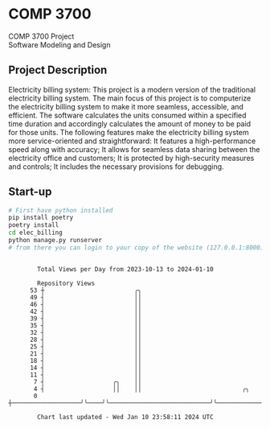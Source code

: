 # COMP 3700
COMP 3700 Project  
Software Modeling and Design
## Project Description
Electricity billing system: This project is a modern version of the traditional electricity billing system. The main focus of this project is to computerize the electricity billing system to make it more seamless, accessible, and efficient. The software calculates the units consumed within a specified time duration and accordingly calculates the amount of money to be paid for those units. The following features make the electricity billing system more service-oriented and straightforward: It features a high-performance speed along with accuracy; It allows for seamless data sharing between the electricity office and customers; It is protected by high-security measures and controls; It includes the necessary provisions for debugging.

## Start-up
```bash
# First have python installed
pip install poetry
poetry install
cd elec_billing
python manage.py runserver
# from there you can login to your copy of the website (127.0.0.1:8000), default creds are admin/admin
```

```

        Total Views per Day from 2023-10-13 to 2024-01-10

        Repository Views
      53 ┼                         ╭╮
      49 ┤                         ││
      46 ┤                         ││
      42 ┤                         ││
      39 ┤                         ││
      35 ┤                         ││
      32 ┤                         ││
      28 ┤                         ││
      25 ┤                         ││
      21 ┤                         ││
      18 ┤                         ││
      14 ┤                         ││
      11 ┤                         ││
       7 ┤                   ╭╮    ││
       4 ┤                   ││    ││                            ╭╮
       0 ┼───────────────────╯╰────╯╰────────────────────────────╯╰────────────────────────────────

        Chart last updated - Wed Jan 10 23:58:11 2024 UTC
        
```
